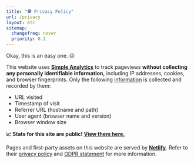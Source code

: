 ```yaml
---
title: "🕵️ Privacy Policy"
url: /privacy
layout: etc
sitemap:
  changefreq: never
  priority: 0.1
---
```


Okay, this is an easy one. 😉

This website uses [**Simple Analytics**](https://simpleanalytics.com/?ref=jarv.is) to track pageviews **without collecting any personally identifiable information,** including IP addresses, cookies, and browser fingerprints. Only the following [information](https://docs.simpleanalytics.com/what-we-collect?ref=jarv.is) is collected and recorded by them:

- URL visited
- Timestamp of visit
- Referrer URL (hostname and path)
- User agent (browser name and version)
- Browser window size

**📈 Stats for this site are public! [View them here.](/stats/)**

Pages and first-party assets on this website are served by [**Netlify**](https://www.netlify.com/). Refer to their [privacy policy](https://www.netlify.com/privacy/) and [GDPR statement](https://www.netlify.com/gdpr/) for more information.
